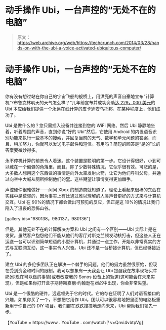 # 动手操作 Ubi，一台声控的“无处不在的电脑”

> 原文：<https://web.archive.org/web/https://techcrunch.com/2014/03/28/hands-on-with-the-ubi-a-voice-activated-ubiquitous-computer/>

# 动手操作 Ubi，一台声控的“无处不在的电脑”

你有没有想过站在你自己的宇宙飞船的舰桥上，用洪亮的声音自豪地宣布“计算机”?布鲁克林明天的天气怎么样？”几年前宣布并成功资助[达 229，000 美元](https://web.archive.org/web/20221007142040/https://www.kickstarter.com/projects/607691307/ubi-the-ubiquitous-computer-voice-activated-and-al-0)的 Ubi 本应给我们提供一个永远在线计算的皮卡迪安乌托邦，在某种程度上，他们成功了。

Ubi 是做什么的？您只需插入设备并连接到您的 WiFi 网络。然后 Ubi 静静地坐着，听着周围的声音，直到你说“好的 Ubi”然后，它使用 Android 的内置语音识别功能来执行一些基本的搜索，并回复当前的天气、数学和单元问题的答案，而且，稍加努力，你就可以发送电子邮件和短信。有用吗？简短的回答是“是的”长的答案要微妙得多。

永不停机计算的前景令人着迷。这个装置是聪明的第一步。它设计得很好，小到可以藏在一个偏僻的角落里，而且，除了少数特殊情况，它似乎很有效。可悲的是，大多数人想用这个东西做的事情是向外太空发射火箭，让它为他们呼叫父母，并通过向空中大喊从厕所控制他们的[窝](https://web.archive.org/web/20221007142040/https://beta.techcrunch.com/tag/Nest)。这些期望让事情变得更加棘手。

声控硬件很难做好——问问 Xbox 的制造商就知道了。理论上看起来很棒的东西在实践中是荒谬的，因为事实上有比通过难以理解的人类声音更好的方式来与计算机交互。Ubi 在 90%的情况下都会做出可预见的反应，但正是这 10%的情况让我们陷入了沮丧的恐怖山谷。

[gallery ids="980138，980137，980136"]

但是，其他无处不在的计算解决方案和 Ubi 之间有一个区别——Ubi 实际上是在发货。虽然客户抱怨他们不能从他们的客厅对斯克兰顿发动核打击，但这些人正在运送一台可以识别简单短语的小型计算机，并通过一点工作，开始以非常真实的方式与互联网互动，这一事实令人兴奋。Ubi 还不是一台桥接计算机，但已经够接近了。

建立 Ubi 的多伦多团队正在解决一个棘手的问题。他们的努力虽然很原始，但现在受到资金和时间的限制。我可以想象有一天我会让 Ubi 提醒我在故事现场买牛奶(你现在可以做的事情)或者改变我的 Sonos 设备上的轨道(这可能会在未来实现)，但是如果你打开盒子期待斯嘉丽·约翰逊在*她的*中出现，你会非常失望。

Ubi 是一个很酷的硬件，远远领先于它的时代。它的存在证明了人们对语音接口的兴趣，如果你买了一个，不想把它用作 Ubi，团队可以很容易地把里面的电路板重新用于你自己的 DIY 项目。我们都在跌跌撞撞地走向未来，Ubi 帮助我们领先一步。

【YouTube = https://www . YouTube . com/watch？v=Qnvi4vbtpVg]